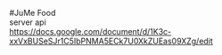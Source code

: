 #JuMe Food   
server api   
    https://docs.google.com/document/d/1K3c-xxVxBUSeSJr1C5IbPNMA5ECk7U0XkZUEas09XZg/edit


